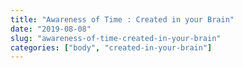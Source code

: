 ```yaml
---
title: "Awareness of Time : Created in your Brain"
date: "2019-08-08"
slug: "awareness-of-time-created-in-your-brain"
categories: ["body", "created-in-your-brain"]
---
```

